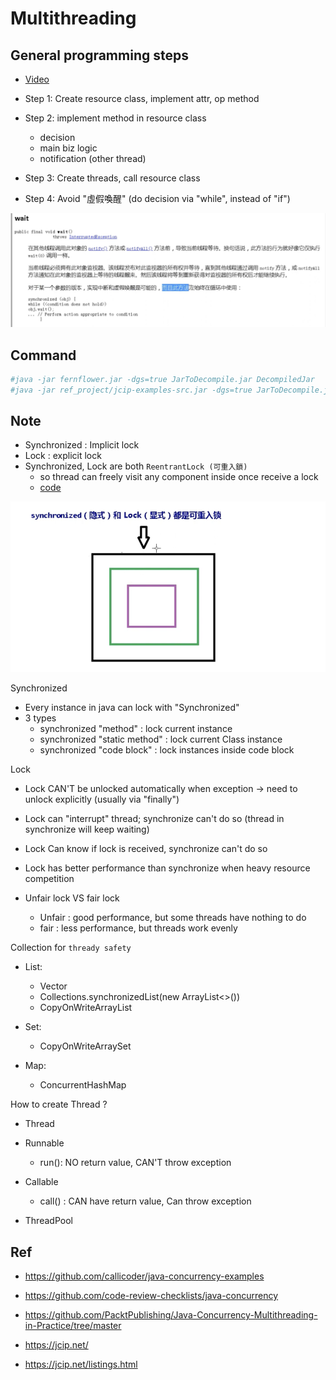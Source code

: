 # Multithreading

## General programming steps

- [Video](https://youtu.be/Qxj3CXqh4Wk?si=zoFHx85gSB6tUZVT&t=575)

- Step 1: Create resource class, implement attr, op method
- Step 2: implement method in resource class
	- decision
	- main biz logic
	- notification (other thread)
- Step 3: Create threads, call resource class
- Step 4: Avoid "虛假喚醒" (do decision via "while", instead of "if")

<p ><img src ="https://github.com/yennanliu/JavaHelloWorld/blob/main/doc/pic/spurious_wakeup.png"></p>

## Command

```bash
#java -jar fernflower.jar -dgs=true JarToDecompile.jar DecompiledJar
#java -jar ref_project/jcip-examples-src.jar -dgs=true JarToDecompile.jar DecompiledJar
```

## Note

- Synchronized : Implicit lock
- Lock : explicit lock
- Synchronized, Lock are both `ReentrantLock (可重入鎖)`
	- so thread can freely visit any component inside once receive a lock
	- [code](https://github.com/yennanliu/JavaHelloWorld/blob/main/dev_projects/multithreading/Multithreading/src/main/java/com/yen/atguigu/lock/course20/SyncLockDemo.java#L24)

<p ><img src ="https://github.com/yennanliu/JavaHelloWorld/blob/main/doc/pic/ReentrantLock.png"></p>

Synchronized

- Every instance in java can lock with "Synchronized" 
- 3 types
	- synchronized "method" : lock current instance 
	- synchronized "static method" : lock current Class instance 
	- synchronized "code block" : lock instances inside code block

Lock

- Lock CAN'T be unlocked automatically when exception -> need to unlock explicitly (usually via "finally")
- Lock can "interrupt" thread; synchronize can't do so (thread in synchronize will keep waiting)
- Lock Can know if lock is received, synchronize can't do so
- Lock has better performance than synchronize when heavy resource competition

- Unfair lock VS fair lock
	- Unfair : good performance, but some threads have nothing to do
	- fair : less performance, but threads work evenly

Collection for `thready safety`

- List:
	- Vector
	- Collections.synchronizedList(new ArrayList<>())
	- CopyOnWriteArrayList

- Set:
	- CopyOnWriteArraySet

- Map:
	- ConcurrentHashMap

How to create Thread ?

- Thread

- Runnable
	- run(): NO return value, CAN'T throw exception

- Callable
	- call() : CAN have return value, Can throw exception

- ThreadPool

## Ref

- https://github.com/callicoder/java-concurrency-examples
- https://github.com/code-review-checklists/java-concurrency

- https://github.com/PacktPublishing/Java-Concurrency-Multithreading-in-Practice/tree/master
- https://jcip.net/
- https://jcip.net/listings.html